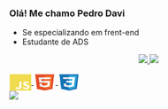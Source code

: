 ### Olá! Me chamo Pedro Davi



- Se especializando em frent-end
- Estudante de ADS

<div align="center">
  <a href="https://github.com/pedrodavisa">
  <img height="180em" src="https://github-readme-stats.vercel.app/api?username=pedrodavisa&show_icons=true&theme=dark&include_all_commits=true&count_private=true"/>
  <img height="180em" src="https://github-readme-stats.vercel.app/api/top-langs/?username=pedrodavisa&layout=compact&langs_count=7&theme=dark"/>
</div
    
 <div style="display: inline_block"><br>
 <img align="center" alt="Rafa-Js" height="30" width="40" src="https://raw.githubusercontent.com/devicons/devicon/master/icons/javascript/javascript-plain.svg">
 <img align="center" alt="Rafa-HTML" height="30" width="40" src="https://raw.githubusercontent.com/devicons/devicon/master/icons/html5/html5-original.svg">
 <img align="center" alt="Rafa-CSS" height="30" width="40" src="https://raw.githubusercontent.com/devicons/devicon/master/icons/css3/css3-original.svg">
</div>
  <br>
<div> 
  <a href="https://instagram.com/pdabreuu" target="_blank"><img src="https://img.shields.io/badge/-Instagram-%23E4405F?style=for-the-badge&logo=instagram&logoColor=white" target="_blank"></a>
</div>
